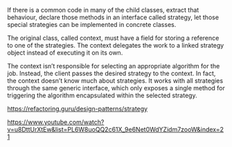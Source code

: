 If there is a common code in many of the child classes, extract that behaviour,
declare those methods in an interface called strategy, let those special 
strategies can be implemented in concrete classes. 

The original class, called context, must have a field for storing a reference to one
of the strategies. The context delegates the work to a linked strategy object instead of
executing it on its own.


The context isn’t responsible for selecting an appropriate algorithm for the job. 
Instead, the client passes the desired strategy to the context. In fact, the context
doesn’t know much about strategies. It works with all strategies through the same 
generic interface, which only exposes a single method for triggering the algorithm 
encapsulated within the selected strategy.

https://refactoring.guru/design-patterns/strategy

https://www.youtube.com/watch?v=u8DttUrXtEw&list=PL6W8uoQQ2c61X_9e6Net0WdYZidm7zooW&index=21